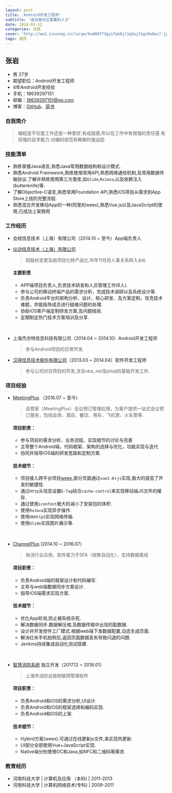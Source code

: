 ```yaml
---
layout: post
title: 'Android开发工程师'
subtitle: '或许是你正需要的人才'
date: 2018-03-12
categories: 文档
cover: 'http://ww1.sinaimg.cn/large/6ad807f3gy1fpb6jl1q5oj21gs0o8wi7.jpg'
tags: 简历
---
```




## 张岩
* 男  27岁
* 期望职位：Android开发工程师
* 4年Android开发经验 
* 手机：18639297151
* 邮箱：18639297151@qq.com
* 博客：[GitHub](https://github.com/phoenixsky)、[简书](https://www.jianshu.com/u/145e6297cb26)

### 自我简介
> 编程是不仅是工作还是一种爱好,有成就感,所以在工作中有很强的责任感.有较强的自学能力.对编码规范有略微的强迫症.

### 技能清单
* 熟练掌握Java语言,熟悉Java常用数据结构和设计模式.
* 熟悉Android Framework,熟练使用常用API,熟悉网络通信机制,及常用数据传输协议.了解并熟练使用第三方类库,如`Glide`,`RxJava`,以及依赖注入(butterknife)等.
* 了解Objective-C语言,熟悉常用Foundation API,熟悉iOS项目从需求到App Store上线的完整流程.
* 熟悉混合开发移动App的一种(阿里的weex),熟悉Vue.js以及JavaScript的使用,已成功上架商用

### 工作经历
* 会规信息技术（上海）有限公司（2014.10 ~ 至今）App端负责人
* [仪动信息技术（上海）有限公司](http://www.mobilizer.cn/)

  > 因股权变更及由项目化转产品化,16年11月将人事关系转入`会规`

  #### 主要职责
  * APP端项目负责人,负责技术研发和人员管理工作(6人).
  * 参与公司的移动终端产品的需求分析，完成技术调研以及系统设计等.
  * 负责Android平台的架构分析、设计、核心研发、及方案定制，攻克技术难题，并能指导成员进行疑难问题的处理.
  * 协助iOS客户端定制研发方案,及问题结局.
  * 定期制定热门技术方案培训及分享.

<br/>

* 上海杰亦特信息科技有限公司（2014.04 ~ 2014.10）Android开发工程师

  > 参与Android项目的日常开发.

* [汉得信息技术股份有限公司](http://www.hand-china.com/)（2013.03 ~ 2014.04）软件开发工程师

  > 参与公司对日项目的开发,涉及vba,.net及plsql的基础开发工作.

### 项目经验

* [MeetingPlus](https://itunes.apple.com/cn/app/meetingplus/id1166489529?mt=8) （2016.07 ~ 至今）
 
  > 会管家（MeetingPlus）会议预订管理应用，为客户提供一站式会议预订服务，包括会场、酒店、餐饮、用车、飞机票、火车票等.
	
  #### 项目职责：
	* 参与项目的需求分析、业务流程、实现细节的讨论与完善
	* 主导整个Android端，代码框架、架构的选择与优化，功能实现与迭代
	* 协同并指导iOS端的研发思路和定制方案.
	
  #### 技术细节：
	* 项目接入跨平台项目[weex](http://weex.apache.org/index.html),部分页面通过`vue2.0`+`js`实现,极大的提高了开发的敏捷性.
	* 通过`Http`头信息设置`E-Tag`结合`cache-control`来实现移动端JS文件的缓存.
	* 通过使用`iconfont`极大的减小了安装包的体积.
	* 使用`RxJava`实现异步操作.
	* 使用`OKHttp3`实现网络传输.
	* 使用`Glide`实现图片展示等.

<br/>

* [ChannelPlus](http://www.channelplus.cn/app/downloadPage/mobi) (2014.10 ~ 2016.07）
  
  > 快消行业应用，软件着力于SFA（销售自动化），支持数据离线
	
  #### 项目职责：
	* 负责Android端的框架设计和代码编写.
	* 主导与web端数据同步方案设计.
	* 指导iOS端需求实现方案.
	
  #### 技术细节：
	* 优化App轮询,防止被系统杀死.
	* 解决数据同步.数据解压缩,及数据传输中出现的脏数据.
	* 设计并开发控件工厂模式.根据web端下发数据配置,动态生成页面.
	* 解决红米手机拍照后,返回页面数据丢失导致闪退的问题.
	* Jenkins持续集成自动化测试搭建.

<br/>

* [智慧消防系统](https://itunes.apple.com/cn/app/fas%E6%99%BA%E6%85%A7%E6%B6%88%E9%98%B2/id1342657762?mt=8) 独立开发（2017.12 ~ 2018.01）

  > 上海市消防设施物联网管理软件
  
  #### 项目职责：
	* 负责Android和iOS的需求分析,UI设计.
	* 负责Android和iOS的框架选择和编码实现.
	* 负责Android和iOS的上架.
	
  #### 技术细节：
	* Hybird方案(weex).可通过在线更新js文件,来实现热更新.
	* UI部分全部使用Vue+JavaScript实现.
	* Native端分别使用OC和Java,如NFC和二维码等需求.

### 教育经历
* 河南科技大学  |  计算机及应用 （本科)  |  2011-2013
* 河南科技大学  |  计算机网络技术(专科)  |  2009-2011




